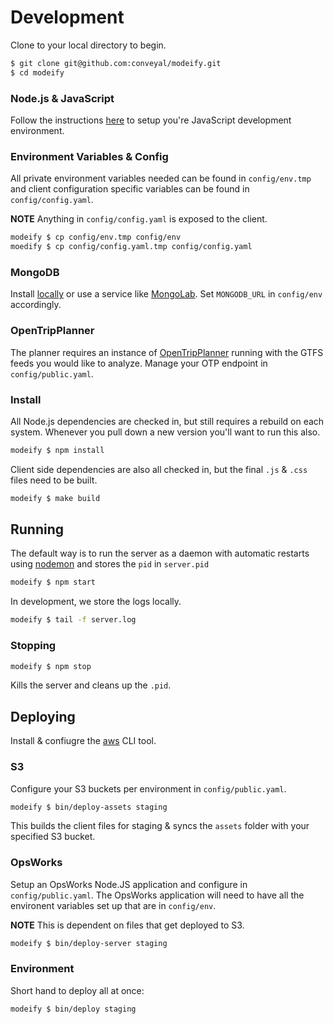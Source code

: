 # Development

Clone to your local directory to begin.

```bash
$ git clone git@github.com:conveyal/modeify.git
$ cd modeify
```

### Node.js & JavaScript

Follow the instructions [here](https://github.com/conveyal/javascript) to setup you're JavaScript development environment.

### Environment Variables & Config

All private environment variables needed can be found in `config/env.tmp` and client configuration specific variables can be found in `config/config.yaml`.

**NOTE** Anything in `config/config.yaml` is exposed to the client.

```bash
modeify $ cp config/env.tmp config/env
moedify $ cp config/config.yaml.tmp config/config.yaml
```

### MongoDB

Install [locally](http://www.mongodb.org/downloads) or use a service like [MongoLab](https://mongolab.com/welcome/). Set `MONGODB_URL` in `config/env` accordingly.

### OpenTripPlanner

The planner requires an instance of [OpenTripPlanner](http://opentripplanner.com) running with the GTFS feeds you would like to analyze. Manage your OTP endpoint in `config/public.yaml`.

### Install

All Node.js dependencies are checked in, but still requires a rebuild on each system. Whenever you pull down a new version you'll want to run this also.

```bash
modeify $ npm install
```

Client side dependencies are also all checked in, but the final `.js` & `.css` files need to be built.

```bash
modeify $ make build
```

## Running

The default way is to run the server as a daemon with automatic restarts using [nodemon](http://nodemon.io/) and stores the `pid` in `server.pid`

```bash
modeify $ npm start
```

In development, we store the logs locally.

```bash
modeify $ tail -f server.log
```

### Stopping

```bash
modeify $ npm stop
```

Kills the server and cleans up the `.pid`.

## Deploying

Install & confiugre the [aws](http://docs.aws.amazon.com/cli/latest/reference/) CLI tool.

### S3

Configure your S3 buckets per environment in `config/public.yaml`.

```bash
modeify $ bin/deploy-assets staging
```

This builds the client files for staging & syncs the `assets` folder with your specified S3 bucket.

### OpsWorks

Setup an OpsWorks Node.JS application and configure in `config/public.yaml`. The OpsWorks application will need to have all the environent variables set up that are in `config/env`.

**NOTE** This is dependent on files that get deployed to S3.

```bash
modeify $ bin/deploy-server staging
```

### Environment

Short hand to deploy all at once:

```bash
modeify $ bin/deploy staging
```
